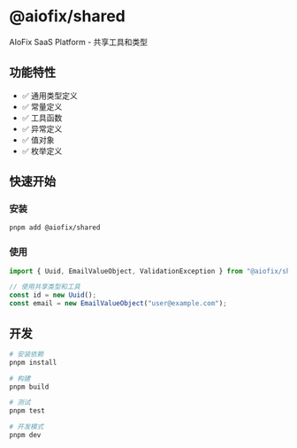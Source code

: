 # @aiofix/shared

AIoFix SaaS Platform - 共享工具和类型

## 功能特性

- ✅ 通用类型定义
- ✅ 常量定义
- ✅ 工具函数
- ✅ 异常定义
- ✅ 值对象
- ✅ 枚举定义

## 快速开始

### 安装

```bash
pnpm add @aiofix/shared
```

### 使用

```typescript
import { Uuid, EmailValueObject, ValidationException } from "@aiofix/shared";

// 使用共享类型和工具
const id = new Uuid();
const email = new EmailValueObject("user@example.com");
```

## 开发

```bash
# 安装依赖
pnpm install

# 构建
pnpm build

# 测试
pnpm test

# 开发模式
pnpm dev
```
